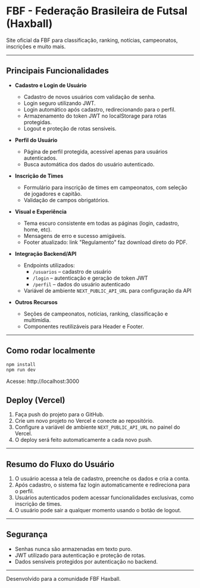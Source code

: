 # FBF - Federação Brasileira de Futsal (Haxball)

Site oficial da FBF para classificação, ranking, notícias, campeonatos, inscrições e muito mais.

---

## Principais Funcionalidades

- **Cadastro e Login de Usuário**
  - Cadastro de novos usuários com validação de senha.
  - Login seguro utilizando JWT.
  - Login automático após cadastro, redirecionando para o perfil.
  - Armazenamento do token JWT no localStorage para rotas protegidas.
  - Logout e proteção de rotas sensíveis.

- **Perfil do Usuário**
  - Página de perfil protegida, acessível apenas para usuários autenticados.
  - Busca automática dos dados do usuário autenticado.

- **Inscrição de Times**
  - Formulário para inscrição de times em campeonatos, com seleção de jogadores e capitão.
  - Validação de campos obrigatórios.

- **Visual e Experiência**
  - Tema escuro consistente em todas as páginas (login, cadastro, home, etc).
  - Mensagens de erro e sucesso amigáveis.
  - Footer atualizado: link "Regulamento" faz download direto do PDF.

- **Integração Backend/API**
  - Endpoints utilizados:
    - `/usuarios` – cadastro de usuário
    - `/login` – autenticação e geração de token JWT
    - `/perfil` – dados do usuário autenticado
  - Variável de ambiente `NEXT_PUBLIC_API_URL` para configuração da API

- **Outros Recursos**
  - Seções de campeonatos, notícias, ranking, classificação e multimídia.
  - Componentes reutilizáveis para Header e Footer.

---

## Como rodar localmente
```bash
npm install
npm run dev
```
Acesse: http://localhost:3000

## Deploy (Vercel)
1. Faça push do projeto para o GitHub.
2. Crie um novo projeto no Vercel e conecte ao repositório.
3. Configure a variável de ambiente `NEXT_PUBLIC_API_URL` no painel do Vercel.
4. O deploy será feito automaticamente a cada novo push.

---

## Resumo do Fluxo do Usuário
1. O usuário acessa a tela de cadastro, preenche os dados e cria a conta.
2. Após cadastro, o sistema faz login automaticamente e redireciona para o perfil.
3. Usuários autenticados podem acessar funcionalidades exclusivas, como inscrição de times.
4. O usuário pode sair a qualquer momento usando o botão de logout.

---

## Segurança
- Senhas nunca são armazenadas em texto puro.
- JWT utilizado para autenticação e proteção de rotas.
- Dados sensíveis protegidos por autenticação no backend.

---

Desenvolvido para a comunidade FBF Haxball.
